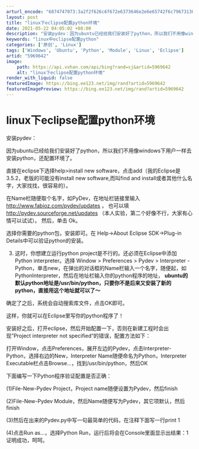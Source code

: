 ```yaml
---
arturl_encode: "6874747073:3a2f2f626c6f672e6373646e2e6e65742f6c79673130353530:342f61727469636c652f64657461696c732f35393639363432"
layout: post
title: "linux下eclipse配置python环境"
date: 2021-05-22 04:05:02 +08:00
description: "安装pydev：因为ubuntu已经给我们安装好了python，所以我们不用像windows下用户一"
keywords: "linux中eclipse配置python"
categories: ['原创', 'Linux']
tags: ['Windows', 'Ubuntu', 'Python', 'Module', 'Linux', 'Eclipse']
artid: "5969642"
image:
    path: https://api.vvhan.com/api/bing?rand=sj&artid=5969642
    alt: "linux下eclipse配置python环境"
render_with_liquid: false
featuredImage: https://bing.ee123.net/img/rand?artid=5969642
featuredImagePreview: https://bing.ee123.net/img/rand?artid=5969642
---
```


# linux下eclipse配置python环境

安装pydev：

因为ubuntu已经给我们安装好了python，所以我们不用像windows下用户一样去安装python，还配置环境了。

直接在eclipse下选择help>install new software，点击add（我的Eclipse是3.5.2，老版的可能没有install new software,而叫find and install或者其他什么名字，大家找找，很容易的）。

在Name栏随便取个名字，如PyDev，在地址栏链接里输入
<http://www.fabioz.com/pydev/updates>
， 也可以填
<http://pydev.sourceforge.net/updates>
（本人实验，第二个好像不行，大家有心情可以试试）。 然后，单击 Ok。

选择你需要的python包，安装即可。在 Help->About Eclipse SDK->Plug-in Details中可以验证python的安装。

3. 这时，你想建立运行python project是不行的。还必须在Eclipse中添加Python interpreter。选择 Window > Preferences > Pydev > Interpreter - Python，单击new，在弹出的对话框的Name栏输入一个名字，随便起，如PythonInterpreter，然后在地址栏输入你的python程序的地址，
**ubuntu的默认python地址是/usr/bin/python，只要你不是后来又安装了新的python，直接用这个地址就可以了～**

确定了之后，系统会自动搜索库文件，点击OK即可。

这样，你就可以在Eclipse里写你的python程序了！

安装好之后，打开eclipse，然后开始配置一下，否则在新建工程时会出现”Project interpreter not specified“的错误，配置方法如下：
  
打开Window，点击Preferences，展开左边的Pydev，点击Interpreter-Python，选择右边的New，Interpreter Name随便命名为Python，Interpreter Executable栏点击Browse...，找到/usr/bin/python，然后OK
  
下面编写一下Python程序验证配置是否正确：
  
(1)File-New-Pydev Project，Project name随便设置为Pydev，然后finish
  
(2)File-New-Pydev Module，然后Name随便写为Pydev，其它项默认，然后finish
  
(3)然后在出来的Pydev.py中写一句最简单的代码，在注释下面写一行print 1
  
(4)点击Run as...，选择Python Run，运行后将会在Console里面显示出结果：1   证明成功，呵呵。